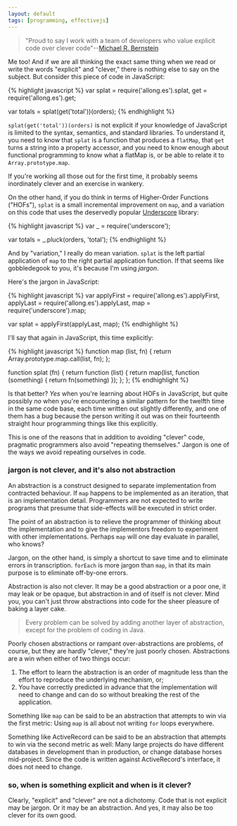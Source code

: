 ```yaml
---
layout: default
tags: [programming, effectivejs]
---
```


> "Proud to say I work with a team of developers who value explicit code over clever code"--[Michael R. Bernstein](http://michaelrbernste.in)

Me too! And if we are all thinking the exact same thing when we read or write the words "explicit" and "clever," there is nothing else to say on the subject. But consider this piece of code in JavaScript:

{% highlight javascript %}
var splat = require('allong.es').splat,
    get = require('allong.es').get;

var totals = splat(get('total'))(orders);
{% endhighlight %}

`splat(get('total'))(orders)` is not explicit if your knowledge of JavaScript is limited to the syntax, semantics, and standard libraries. To understand it, you need to know that `splat` is a function that produces a `flatMap`, that `get` turns a string into a property accessor, and you need to know enough about functional programming to know what a flatMap is, or be able to relate it to `Array.prototype.map`.

If you're working all those out for the first time, it probably seems inordinately clever and an exercise in wankery.

On the other hand, if you do think in terms of Higher-Order Functions ("HOFs"), `splat` is a small incremental improvement on `map`, and a variation on this code that uses the deservedly popular [Underscore](http://underscorejs.org) library:

{% highlight javascript %}
var _ = require('underscore');

var totals = _.pluck(orders, 'total');
{% endhighlight %}

And by "variation," I really do mean variation. `splat` is the left partial application of `map` to the right partial application function. If that seems like gobbledegook to you, it's because I'm using *jargon*.

Here's the jargon in JavaScript:

{% highlight javascript %}
var applyFirst = require('allong.es').applyFirst,
    applyLast = require('allong.es').applyLast,
    map = require('underscore').map;
    
var splat = applyFirst(applyLast, map);
{% endhighlight %}

I'll say that again in JavaScript, this time explicitly:

{% highlight javascript %}
function map (list, fn) {
  return Array.prototype.map.call(list, fn);
};

function splat (fn) {
  return function (list) {
    return map(list, function (something) {
      return fn(something) 
    });
  };
};
{% endhighlight %}

Is that better? *Yes* when you're learning about HOFs in JavaScript, but quite possibly *no* when you're encountering a similar pattern for the twelfth time in the same code base, each time written out slightly differently, and one of them has a bug because the person writing it out was on their fourteenth straight hour programming things like this explicitly.

This is one of the reasons that in addition to avoiding "clever" code, pragmatic programmers also avoid "repeating themselves." Jargon is one of the ways we avoid repeating ourselves in code.

### jargon is not clever, and it's also not abstraction

An abstraction is a construct designed to separate implementation from contracted behaviour. If `map` happens to be implemented as an iteration, that is an implementation detail. Programmers are not expected to write programs that presume that side-effects will be executed in strict order.

The point of an abstraction is to relieve the programmer of thinking about the implementation and to give the implementors freedom to experiment with other implementations. Perhaps `map` will one day evaluate in parallel, who knows?

Jargon, on the other hand, is simply a shortcut to save time and to eliminate errors in transcription. `forEach` is more jargon than `map`, in that its main purpose is to eliminate off-by-one errors.

Abstraction is also not clever. It may be a good abstraction or a poor one, it may leak or be opaque, but abstraction in and of itself is not clever. Mind you, you can't just throw abstractions into code for the sheer pleasure of baking a layer cake.

> Every problem can be solved by adding another layer of abstraction, except for the problem of coding in Java.

Poorly chosen abstractions or rampant over-abstractions are problems, of course, but they are hardly "clever," they're just poorly chosen. Abstractions are a win when either of two things occur:

1. The effort to learn the abstraction is an order of magnitude less than the effort to reproduce the underlying mechanism, or;
2. You have correctly predicted in advance that the implementation will need to change and can do so without breaking the rest of the application.

Something like `map` can be said to be an abstraction that attempts to win via the first metric: Using `map` is all about not writing `for` loops everywhere.

Something like ActiveRecord can be said to be an abstraction that attempts to win via the second metric as well: Many large projects do have different databases in development than in production, or change database horses mid-project. Since the code is written against ActiveRecord's interface, it does not need to change.

### so, when is something explicit and when is it clever?

Clearly, "explicit" and "clever" are not a dichotomy. Code that is not explicit may be jargon. Or it may be an abstraction. And yes, it may also be too clever for its own good.